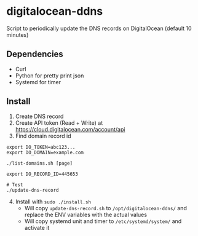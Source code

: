 # digitalocean-ddns
Script to periodically update the DNS records on DigitalOcean (default 10 minutes)

## Dependencies
- Curl
- Python for pretty print json
- Systemd for timer

## Install
1. Create DNS record
2. Create API token (Read + Write) at https://cloud.digitalocean.com/account/api
3. Find domain record id
```
export DO_TOKEN=abc123...
export DO_DOMAIN=example.com

./list-domains.sh [page]

export DO_RECORD_ID=445653

# Test
./update-dns-record
```
4. Install with `sudo ./install.sh`
    - Will copy `update-dns-record.sh` to `/opt/digitalocean-ddns/` and replace the ENV variables with the actual values
    - Will copy systemd unit and timer to `/etc/systemd/system/` and activate it
